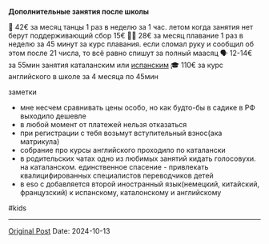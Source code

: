**Дополнительные занятия после школы**

💃 42€ за месяц танцы 1 раз в неделю за 1 час. летом когда занятия нет берут поддерживающий сбор 15€
🏊‍♂️ 28€ за месяц плавание 1 раз в неделю за 45 минут за курс плавания. если сломал руку и сообщил об этом после 21 числа, то всё равно спишут за полный маасяц
🗣 12-14€ за 55мин занятия каталанским или [испанским](1690.md)
🎓 110€ за курс английского в школе за 4 месяца по 45мин

заметки
- мне несчем сравнивать цены особо, но как будто-бы в садике в РФ выходило дешевле
- в любой момент от платежей нельзя отказаться
- при регистрации с тебя возьмут вступительный взнос(ака матрикула)
- собрание про курсы английского проходило по каталански
- в родительских чатах одно из любимых занятий кидать голосовухи. на каталанском. единственное спасение - привлекать квалицифированных специалистов переводчиков детей
- в eso с добавляется второй иностранный язык(немецкий, китайский, французский) к испанскому, каталонскому и английскому

#kids

---
[Original Post](https://t.me/lev2tarragona/2707)
Date: 2024-10-13
